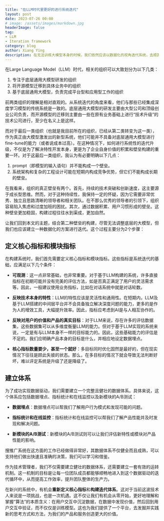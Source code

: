 ```yaml
---
title: "在LLM时代里更好的进行系统迭代"
layout: post
date: 2023-07-26 00:00
# image: /assets/images/markdown.jpg
headerImage: false
tag:
- LLM
- Iteration framework
category: blog
author: Xiang Ying
description: 在无法训练大模型本身的时候，我们依然应该以数据化的视角迭代系统，去顺其自然的增强产品的壁垒
---
```


在Large Language Model（LLM）时代，相关的组织可以大致划分为以下几类：

1. 专注于底层通用大模型研发的组织
2. 将开源模型迁移到具体业务中的组织
3. 基于底层通用大模型，负责完成平台型和应用型工作的组织

前两类组织的理解是相对直观的。从系统迭代的角度来看，他们与那些已经集成深度学习模型的传统系统是一致的。底层通用大模型的研发主要由大型公司和顶级创业公司负责，而开源模型的迁移则主要由一些在原有业务基础上进行“技术升级”的技术公司进行，至少在名义上是这样。

而对于最后一类组织（也就是我目前所在的组织，已经从第二类转变为这一类），作为真正由大模型激发出的新型系统，他们可能并不具备对底层通用大模型进行fine-tune的能力（或者说成本过高）。在这种情况下，如何进行系统性的迭代升级，不仅是为了解决特性开发本身，更是为了企业自身价值的积累和壁垒构建的重要一环。对于这最后一类组织，我认为有必要明确以下几点：

1. prompt（即模型的输入语句）并不能构成一个壁垒。
2. 系统架构和复杂的工程设计可能在短期内构成竞争优势，但它们不能构成长期的壁垒。

在我看来，组织的真正壁垒有两个。首先，持续的技术突破和创新速度，这主要源于成长型思维。然而，对于这种持续性，我保持一定的怀疑，因为它需要非常优秀、独立且思路清晰的领导者和相关团队。在不那么优秀的领导者的引领下，组织容易陷入焦虑和过度加班的困扰。其次，通过数据积累、用户习惯形成的壁垒。这种壁垒更加稳固，构建过程往往水到渠成，更加自然。

让我们回到本文的主题，结合第二种壁垒的构建，尽管无法调整底层的大模型，但我们也应该建立一种数据化的方案进行迭代。这个过程主要分为2个步骤：

## 定义核心指标和模块指标

在构建系统时，我们首先需要定义核心指标和模块指标。这些指标是系统迭代的基础，应满足以下几个条件：

- **可观测**：这一点非常基础，也非常重要。对于基于LLM构建的系统，许多直接指标在初期可能并没有完美的评估方法，如是否真正满足了用户的灵活需求等。因此，一般建议使用业务指标，比如在对话系统中就是对话轮数。

- **反映技术本身的特性**：LLM的特性应该是灵活性和通用性。在短期内，LLM及基于LLM搭建的中间层平台并不会具备独立解决深度问题的能力，更多的是作为人的增效工具，大幅提升效率。因此，指标应考虑到AI是与人相互协作的。

- **反映对用户的价值和产品的真实目标**：对于LLM来说，存在许多的评估数据集，这些数据集可以从多维度衡量LLM的能力。但对于基于LLM实现的系统来说，一定是有与LLM本身不一样的目标能力的。因此，这些基础能力的评估是不足的。我们应明确产品本身的目标是什么，并相应地设定数据埋点。

- **核心指标数量要少，甚至一个就好**：多目标同时优化固然是最好的，但在现实情况下往往是顾此失彼的状态。那么，在多目标的情况下就会导致无法判断好坏，难以评定系统是升级了还是降级了。

## 建立体系

为了成功实现数据驱动，我们需要建立一个完整且健壮的数据体系。具体来说，这个体系应包括数据埋点、指标统计和在线监控以及新模块的A/B测试：

- **数据埋点**：数据埋点可以帮我们了解用户行为模式和发现可能的问题。

- **指标统计和在线监控**：指标统计和在线监控可以帮我们了解产品性能并及时发现和解决问题。

- **新模块的A/B测试**：新模块的A/B测试则可以让我们评估新特性或模块对产品性能的影响。

搜推广系统在这方面的工作已经做得非常好，其数据体系不仅健全而且成熟，可以支持他们做出快速且准确的决策，我们可以学习和借鉴。


作为技术管理者，我们不仅需要建立健壮的数据体系，还需要建立一套有效的运转机制。这一机制的目标是让每一位团队成员都能够顺畅地进入到这个数据驱动的迭代循环中，从而提高工作效率，提升团队整体的生产力。

在新兴的系统中，有机会**重新定义核心指标**和**构建迭代体系**。这对于当前这波技术人来说是一项挑战，也是一次机遇。这不仅让我们有机会从零开始，更好地理解和掌握“算法”的本质含义：在用户交互中沉淀数据，在数据中发现价值，然后回到用户交互中验证，而不仅仅是训练模型。这也为我们提供了一个平台，去发掘并实践新的思考方式和方法，为我们的产品和服务创造更大的价值。

